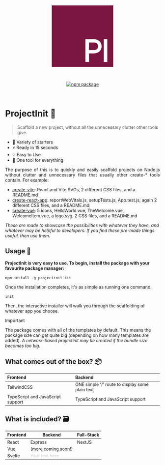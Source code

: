 <p align="center">
  <a href="https://projectinit.0boris.xyz" target="_blank" rel="noopener noreferrer">
    <img width="200" src="https://github.com/0boris/projectinit/blob/main/assets/ProjectInit.png" alt="ProjectInit Logo">
  </a>
  
</p>
<br/>
<p align="center">
  <a href="https://npmjs.com/package/projectinit"><img src="https://img.shields.io/npm/v/projectinit-kit.svg" alt="npm package"></a><br/>
</p>
<br/>

# ProjectInit 🎈
> Scaffold a new project, without all the unnecessary clutter other tools give.

- 🎨 Variety of starters
- ⚡ Ready in 15 seconds
- 💡 Easy to Use
- 🔧 One tool for everything

<p align="justify">
  The purpose of this is to quickly and easily scaffold projects on Node.js without clutter and unnecessary files that usually other create-* tools contain. For example:
</p>

- <a href="https://vite.new/">create-vite</a>: React and Vite SVGs, 2 different CSS files, and a README.md
- <a href="https://create-react-app.dev/">create-react-app</a>: reportWebVitals.js, setupTests.js, App.test.js, again 2 different CSS files, and a README.md
- <a href="https://www.npmjs.com/package/create-vue">create-vue</a>: 5 icons, HelloWorld.vue, TheWelcome.vue, WelcomeItem.vue, a logo.svg, 2 CSS files, and a README.md
  
_These are made to showcase the possibilities with whatever they have, and whatever may be helpful to developers. If you find these pre-made things useful, then use them._


## Usage 🔨

**ProjectInit is very easy to use. To begin, install the package with your favourite package manager:**

```
npm install -g projectinit-kit
```

Once the installation completes, it's as simple as running one command:

```
init
```

Then, the interactive installer will walk you through the scaffolding of whatever app you choose.


> [!IMPORTANT]
> The package comes with all of the templates by default. This means the package size can get quite big (depending on how many templates are added). *A network-based projectinit may be created if the bundle size becomes too big.*

## What comes out of the box? 📦
 
| Frontend                                              | Backend                                              |
| :---------------------------------------------------- | :--------------------------------------------------- |
| TailwindCSS                                           | ONE simple '/' route to display some plain text      |
| TypeScript and JavaScript support                     | TypeScript and JavaScript support                    |

## What is included? 🗃️
| Frontend                                              | Backend                                              | Full-Stack                                            |
| ----------------------------------------------------- | ---------------------------------------------------  | :---------------------------------------------------  |
| React                                                 | Express                                              | NextJS                                                |
| Vue                                                   | (more coming soon!)                                  |
| Svelte                                                | <span style="color: rgba(0, 0, 0, 0.2);">Your text here</span>     |
